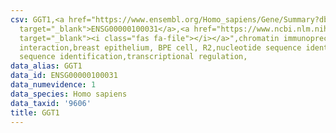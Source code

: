 ```yaml
---
csv: GGT1,<a href="https://www.ensembl.org/Homo_sapiens/Gene/Summary?db=core;g=ENSG00000100031"
  target="_blank">ENSG00000100031</a>,<a href="https://www.ncbi.nlm.nih.gov/pubmed/22863008"
  target="_blank"><i class="fas fa-file"></i></a>",chromatin immunoprecipitation assay,direct
  interaction,breast epithelium, BPE cell, R2,nucleotide sequence identification,nucleotide
  sequence identification,transcriptional regulation,
data_alias: GGT1
data_id: ENSG00000100031
data_numevidence: 1
data_species: Homo sapiens
data_taxid: '9606'
title: GGT1
---
```

